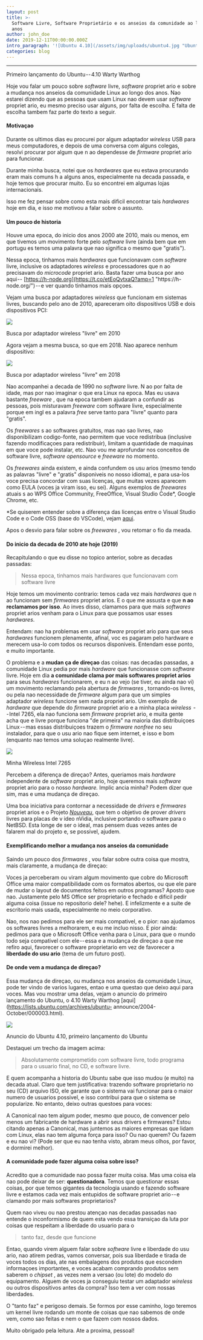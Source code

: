 ```yaml
---
layout: post
title: >-
  Software Livre, Software Proprietário e os anseios da comunidade ao longo dos
  anos
author: john_doe
date: 2019-12-11T00:00:00.000Z
intro_paragraph: '![Ubuntu 4.10](/assets/img/uploads/ubuntu4.jpg "Ubuntu 4.10")'
categories: blog
---
```

- - -

Primeiro lançamento do Ubuntu -- 4.10 Warty Warthog

Hoje vou falar um pouco sobre _software_ livre, _software_ propriet ario e
sobre a mudança nos anseios da comunidade Linux ao longo dos anos. Nao estarei
dizendo que as pessoas que usam Linux nao devem usar _software_ propriet ario,
eu mesmo preciso usar alguns, por falta de escolha. E falta de escolha tambem
faz parte do texto a seguir.

#### Motivaçao

Durante os ultimos dias eu procurei por algum adaptador _wireless_ USB para
meus computadores, e depois de uma conversa com alguns colegas, resolvi
procurar por algum que n ao dependesse de _firmware_ propriet ario para
funcionar.

Durante minha busca, notei que os _hardwares_ que eu estava procurando eram
mais comuns h a alguns anos, especialmente na decada passada, e hoje temos que
procurar muito. Eu so encontrei em algumas lojas internacionais.

Isso me fez pensar sobre como esta mais dificil encontrar tais _hardwares_
hoje em dia, e isso me motivou a falar sobre o assunto.

#### Um pouco de historia

Houve uma epoca, do inicio dos anos 2000 ate 2010, mais ou menos, em que
tivemos um movimento forte pelo _software_ livre (ainda bem que em portugu es
temos uma palavra que nao significa o mesmo que "gratis").

Nessa epoca, tinhamos mais _hardwares_ que funcionavam com _software_ livre,
inclusive os adaptadores _wireless_ e processadores que n ao precisavam do
_microcode_ propriet ario. Basta fazer uma busca por ano aqui --
[https://h-node.org](https://t.co/etEoQvtxaQ?amp=1 "https\://h-node.org/") -- e
ver quando tinhamos mais opçoes.

Vejam uma busca por adaptadores _wireless_ que funcionam em sistemas livres,
buscando pelo ano de 2010, apareceram oito dispositivos USB e dois
dispositivos PCI:

![](/img/1*pjHXQZOOXnjvuGABrVUjRg.png)

Busca por adaptador wireless "livre" em 2010

Agora vejam a mesma busca, so que em 2018. Nao aparece nenhum dispositivo:

![](/img/1*umrJNdJKbgobnOj8HirEDQ.png)

Busca por adaptador wireless "livre" em 2018

Nao acompanhei a decada de 1990 no _software_ livre. N ao por falta de idade,
mas por nao imaginar o que era Linux na epoca. Mas eu usava bastante
_freeware_ , que na epoca tambem ajudaram a confundir as pessoas, pois
misturavam _freeware_ com software livre, especialmente porque em ingl es a
palavra _free_ serve tanto para  "livre" quanto para "gratis".

Os _freewares_ s ao softwares gratuitos, mas nao sao livres, nao
disponibilizam codigo-fonte, nao permitem que voce redistribua (inclusive
fazendo modificaçoes para redistribuir), limitam a quantidade de maquinas em
que voce pode instalar, etc. Nao vou me aprofundar nos conceitos de software
livre, _software_ _opensource_ e _freeware_ no momento.

Os _freewares_ ainda existem, e ainda confundem os usu arios (mesmo tendo as
palavras "livre" e "gratis" disponiveis no nosso idioma), e para usa-los voce
precisa concordar com suas licenças, que muitas vezes aparecem como EULA
(voces ja viram isso, eu sei). Alguns exemplos de _freewares_ atuais s ao WPS
Office Community, FreeOffice, Visual Studio Code*, Google Chrome, etc.

\*Se quiserem entender sobre a diferença das licenças entre o Visual Studio Code e o Code OSS (base do VSCode), vejam [aqui](https://code.visualstudio.com/docs/supporting/faq).

Apos o desvio para falar sobre os _freewares_ , vou retomar o fio da meada.

#### Do inicio da decada de 2010 ate hoje (2019)

Recapitulando o que eu disse no topico anterior, sobre as decadas passadas:

> Nessa epoca, tinhamos mais hardwares que funcionavam com software livre

Hoje temos um movimento contrario: temos cada vez mais _hardwares_ que n ao
funcionam sem _firmwares_ propriet arios. E o que me assusta e que **n ao
reclamamos por isso**. Ao inves disso, clamamos para que mais _softwares_
propriet arios venham para o Linux para que possamos usar esses _hardwares_.

Entendam: nao ha problemas em usar _software_ propriet ario para que seus
_hardwares_ funcionem plenamente, afinal, voc es pagaram pelo hardware e
merecem usa-lo com todos os recursos disponiveis. Entendam esse ponto, e muito
importante.

O problema e a **mudan ça de direçao** das coisas: nas decadas passadas, a
comunidade Linux pedia por mais _hardware_ que funcionasse com _software_
livre. Hoje em dia **a comunidade clama por mais softwares propriet arios**
para seus _hardwares_ funcionarem, e eu n ao vejo (se tiver, eu ainda nao vi)
um movimento reclamando pela abertura de _firmwares_ , tornando-os livres, ou
pela nao necessidade de _firmware_ algum para que um simples adaptador
_wireless_ funcione sem nada propriet ario. Um exemplo de _hardware_ que
depende do _firmware_ propriet ario e a minha placa _wireless_  -- Intel 7265,
ela nao funciona sem _firmware_ propriet ario, e muita gente acha que e livre
porque funciona "de primeira" na maioria das distribuiçoes Linux -- mas essas
distribuiçoes trazem o _firmware nonfree_ no seu instalador, para que o usu
ario nao fique sem internet, e isso e bom (enquanto nao temos uma soluçao
realmente livre).

![](/img/1*Fxed3-3_Qp3X6Cmw-WWNmw.png)

Minha Wireless Intel 7265

Percebem a diferença de direçao? Antes, queriamos mais _hardware_ independente
de _software_ propriet ario, hoje queremos mais _software_ propriet ario para
o nosso _hardware._ Implic ancia minha? Podem dizer que sim, mas e uma mudança
de direçao.

Uma boa iniciativa para contornar a necessidade de _drivers_ e _firmwares_
propriet arios e o Projeto [_Nouveau_](https://nouveau.freedesktop.org/wiki/),
que tem o objetivo de prover _drivers_ livres para placas de v ideo nVidia,
inclusive portando o software para o NetBSD. Esta longe de ser o ideal, mas
pensem duas vezes antes de falarem mal do projeto e, se possivel, ajudem.

#### Exemplificando melhor a mudança nos anseios da comunidade

Saindo um pouco dos _firmwares_ , vou falar sobre outra coisa que mostra, mais
claramente, a mudança de direçao:

Voces ja perceberam ou viram algum movimento que cobre do Microsoft Office uma
maior compatibilidade com os formatos abertos, ou que ele pare de mudar o
layout de documentos feitos em outros programas? Aposto que nao. Justamente
pelo MS Office ser proprietario e fechado e dificil pedir alguma coisa (issue
no repositorio dele? hehe). E infelizmente e a suite de escritorio mais usada,
especialmente no meio corporativo.

Nao, nos nao pedimos para ele ser mais compativel, e o pior: nao ajudamos os
softwares livres a melhorarem, e eu me incluo nisso. E pior ainda: pedimos
para que o Microsoft Office venha para o Linux, para que o mundo todo seja
compativel com ele -- essa e a mudança de direçao a que me refiro aqui,
favorecer o software proprietario em vez de favorecer a **liberdade do usu
ario** (tema de um futuro post).

#### De onde vem a mudança de direçao?

Essa mudança de direçao, ou mudança nos anseios da comunidade Linux, pode ter
vindo de varios lugares, entao e uma questao que deixo aqui para voces. Mas
vou mostrar uma delas, vejam o anuncio do primeiro lançamento do Ubuntu, o
4.10 Warty Warthog \[aqui](https://lists.ubuntu.com/archives/ubuntu-
announce/2004-October/000003.html).

![](/img/1*mGdHhOEF74wWoWrJgKWnHw.png)

Anuncio do Ubuntu 4.10, primeiro lançamento do Ubuntu

Destaquei um trecho da imagem acima:

> Absolutamente comprometido com software livre, todo programa para o usuario
> final, no CD, e software livre.

E quem acompanha a historia do Ubuntu sabe que isso mudou (e muito) na decada
atual. Claro que tem justificativa: trazendo software proprietario no seu (CD)
arquivo ISO, ele garante que o sistema vai funcionar para o maior numero de
usuarios possivel, e isso contribui para que o sistema se popularize. No
entanto, deixo outras questoes para voces:

A Canonical nao tem algum poder, mesmo que pouco, de convencer pelo menos um
fabricante de hardware a abrir seus drivers e firmwares? Estou citando apenas
a Canonical, mas juntemos as maiores empresas que lidam com Linux, elas nao
tem alguma força para isso? Ou nao querem? Ou fazem e eu nao vi? (Pode ser que
eu nao tenha visto, abram meus olhos, por favor, e dormirei melhor).

#### A comunidade pode fazer alguma coisa sobre isso?

Acredito que a comunidade nao possa fazer muita coisa. Mas uma coisa ela nao
pode deixar de ser: **questionadora**. Temos que questionar essas coisas, por
que temos gigantes da tecnologia usando e fazendo software livre e estamos
cada vez mais entupidos de software propriet ario -- e clamando por mais
softwares proprietarios?

Quem nao viveu ou nao prestou atençao nas decadas passadas nao entende o
inconformismo de quem esta vendo essa transiçao da luta por coisas que
respeitam a liberdade do usuario para o

> tanto faz, desde que funcione

Entao, quando virem alguem falar sobre _software_ livre e liberdade do usu
ario, nao atirem pedras, vamos conversar, pois sua liberdade e tirada de voces
todos os dias, ate nas embalagens dos produtos que escondem informaçoes
importantes, e voces acabam comprando produtos sem saberem o _chipset_ , as
vezes nem a versao (ou lote) do modelo do equipamento. Alguem de voces ja
conseguiu testar um adaptador _wireless_ ou outros dispositivos antes da
compra? Isso tem a ver com nossas liberdades.

O "tanto faz" e perigoso demais. Se formos por esse caminho, logo teremos um
kernel livre rodando um monte de coisas que nao sabemos de onde vem, como sao
feitas e nem o que fazem com nossos dados.

Muito obrigado pela leitura. Ate a proxima, pessoal!
